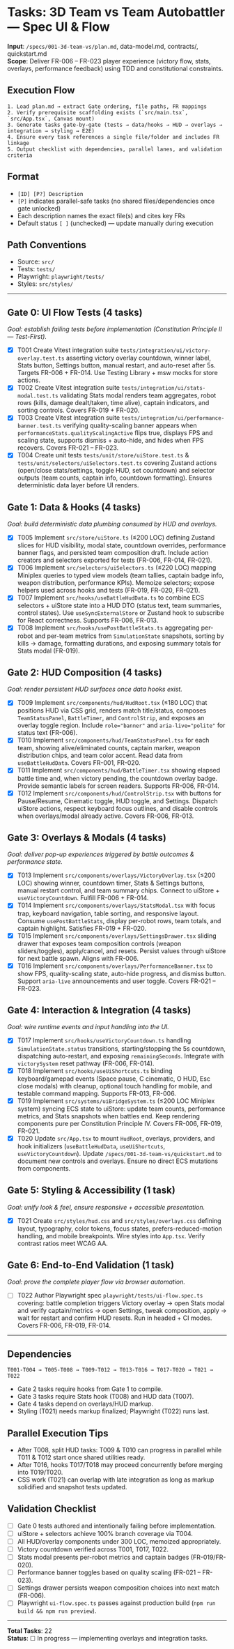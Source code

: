 # Tasks: 3D Team vs Team Autobattler — Spec UI & Flow

**Input**: `/specs/001-3d-team-vs/plan.md`, data-model.md, contracts/, quickstart.md  
**Scope**: Deliver FR-006 – FR-023 player experience (victory flow, stats, overlays, performance feedback) using TDD and constitutional constraints.

## Execution Flow
```
1. Load plan.md → extract Gate ordering, file paths, FR mappings
2. Verify prerequisite scaffolding exists (`src/main.tsx`, `src/App.tsx`, Canvas mount)
3. Generate tasks gate-by-gate (tests → data/hooks → HUD → overlays → integration → styling → E2E)
4. Ensure every task references a single file/folder and includes FR linkage
5. Output checklist with dependencies, parallel lanes, and validation criteria
```

## Format
- `[ID] [P?] Description`
- `[P]` indicates parallel-safe tasks (no shared files/dependencies once gate unlocked)
- Each description names the exact file(s) and cites key FRs
- Default status `[ ]` (unchecked) — update manually during execution

## Path Conventions
- Source: `src/`
- Tests: `tests/`
- Playwright: `playwright/tests/`
- Styles: `src/styles/`

---

## Gate 0: UI Flow Tests (4 tasks)
*Goal: establish failing tests before implementation (Constitution Principle II — Test-First).*

- [x] T001 Create Vitest integration suite `tests/integration/ui/victory-overlay.test.ts` asserting victory overlay countdown, winner label, Stats button, Settings button, manual restart, and auto-reset after 5s. Targets FR-006 + FR-014. Use Testing Library + msw mocks for store actions.
- [x] T002 Create Vitest integration suite `tests/integration/ui/stats-modal.test.ts` validating Stats modal renders team aggregates, robot rows (kills, damage dealt/taken, time alive), captain indicators, and sorting controls. Covers FR-019 + FR-020.
- [x] T003 Create Vitest integration suite `tests/integration/ui/performance-banner.test.ts` verifying quality-scaling banner appears when `performanceStats.qualityScalingActive` flips true, displays FPS and scaling state, supports dismiss + auto-hide, and hides when FPS recovers. Covers FR-021 – FR-023.
- [x] T004 Create unit tests `tests/unit/store/uiStore.test.ts` & `tests/unit/selectors/uiSelectors.test.ts` covering Zustand actions (open/close stats/settings, toggle HUD, set countdown) and selector outputs (team counts, captain info, countdown formatting). Ensures deterministic data layer before UI renders.

## Gate 1: Data & Hooks (4 tasks)
*Goal: build deterministic data plumbing consumed by HUD and overlays.*

- [x] T005 Implement `src/store/uiStore.ts` (≤200 LOC) defining Zustand slices for HUD visibility, modal state, countdown overrides, performance banner flags, and persisted team composition draft. Include action creators and selectors exported for tests (FR-006, FR-014, FR-021).
- [x] T006 Implement `src/selectors/uiSelectors.ts` (≤220 LOC) mapping Miniplex queries to typed view models (team tallies, captain badge info, weapon distribution, performance KPIs). Memoize selectors; expose helpers used across hooks and tests (FR-019, FR-020, FR-021).
- [x] T007 Implement `src/hooks/useBattleHudData.ts` to combine ECS selectors + uiStore state into a HUD DTO (status text, team summaries, control states). Use `useSyncExternalStore` or Zustand hook to subscribe for React correctness. Supports FR-006, FR-013.
- [x] T008 Implement `src/hooks/usePostBattleStats.ts` aggregating per-robot and per-team metrics from `SimulationState` snapshots, sorting by kills → damage, formatting durations, and exposing summary totals for Stats modal (FR-019).

## Gate 2: HUD Composition (4 tasks)
*Goal: render persistent HUD surfaces once data hooks exist.*

- [x] T009 Implement `src/components/hud/HudRoot.tsx` (≤180 LOC) that positions HUD via CSS grid, renders match title/status, composes `TeamStatusPanel`, `BattleTimer`, and `ControlStrip`, and exposes an overlay toggle region. Include `role="banner"` and `aria-live="polite"` for status text (FR-006).
- [x] T010 Implement `src/components/hud/TeamStatusPanel.tsx` for each team, showing alive/eliminated counts, captain marker, weapon distribution chips, and team color accent. Read data from `useBattleHudData`. Covers FR-001, FR-020.
- [x] T011 Implement `src/components/hud/BattleTimer.tsx` showing elapsed battle time and, when victory pending, the countdown overlay badge. Provide semantic labels for screen readers. Supports FR-006, FR-014.
- [x] T012 Implement `src/components/hud/ControlStrip.tsx` with buttons for Pause/Resume, Cinematic toggle, HUD toggle, and Settings. Dispatch uiStore actions, respect keyboard focus outlines, and disable controls when overlays/modal already active. Covers FR-006, FR-013.

## Gate 3: Overlays & Modals (4 tasks)
*Goal: deliver pop-up experiences triggered by battle outcomes & performance state.*

- [x] T013 Implement `src/components/overlays/VictoryOverlay.tsx` (≤200 LOC) showing winner, countdown timer, Stats & Settings buttons, manual restart control, and team summary chips. Connect to uiStore + `useVictoryCountdown`. Fulfill FR-006 + FR-014.
- [x] T014 Implement `src/components/overlays/StatsModal.tsx` with focus trap, keyboard navigation, table sorting, and responsive layout. Consume `usePostBattleStats`, display per-robot rows, team totals, and captain highlight. Satisfies FR-019 + FR-020.
- [x] T015 Implement `src/components/overlays/SettingsDrawer.tsx` sliding drawer that exposes team composition controls (weapon sliders/toggles), apply/cancel, and resets. Persist values through uiStore for next battle spawn. Aligns with FR-006.
- [x] T016 Implement `src/components/overlays/PerformanceBanner.tsx` to show FPS, quality-scaling state, auto-hide progress, and dismiss button. Support `aria-live` announcements and user toggle. Covers FR-021 – FR-023.

## Gate 4: Interaction & Integration (4 tasks)
*Goal: wire runtime events and input handling into the UI.*

- [x] T017 Implement `src/hooks/useVictoryCountdown.ts` handling `SimulationState.status` transitions, starting/stopping the 5s countdown, dispatching auto-restart, and exposing `remainingSeconds`. Integrate with `victorySystem` reset pathway (FR-006, FR-014).
- [x] T018 Implement `src/hooks/useUiShortcuts.ts` binding keyboard/gamepad events (Space pause, C cinematic, O HUD, Esc close modals) with cleanup, optional touch handling for mobile, and testable command mapping. Supports FR-013, FR-006.
- [x] T019 Implement `src/systems/uiBridgeSystem.ts` (≤200 LOC Miniplex system) syncing ECS state to uiStore: update team counts, performance metrics, and Stats snapshots when battles end. Keep rendering components pure per Constitution Principle IV. Covers FR-006, FR-019, FR-021.
- [x] T020 Update `src/App.tsx` to mount `HudRoot`, overlays, providers, and hook initializers (`useBattleHudData`, `useUiShortcuts`, `useVictoryCountdown`). Update `/specs/001-3d-team-vs/quickstart.md` to document new controls and overlays. Ensure no direct ECS mutations from components.

## Gate 5: Styling & Accessibility (1 task)
*Goal: unify look & feel, ensure responsive + accessible presentation.*

- [x] T021 Create `src/styles/hud.css` and `src/styles/overlays.css` defining layout, typography, color tokens, focus states, prefers-reduced-motion handling, and mobile breakpoints. Wire styles into `App.tsx`. Verify contrast ratios meet WCAG AA.

## Gate 6: End-to-End Validation (1 task)
*Goal: prove the complete player flow via browser automation.*

- [ ] T022 Author Playwright spec `playwright/tests/ui-flow.spec.ts` covering: battle completion triggers Victory overlay → open Stats modal and verify captain/metrics → open Settings, tweak composition, apply → wait for restart and confirm HUD resets. Run in headed + CI modes. Covers FR-006, FR-019, FR-014.

---

## Dependencies
```
T001-T004 → T005-T008 → T009-T012 → T013-T016 → T017-T020 → T021 → T022
```
- Gate 2 tasks require hooks from Gate 1 to compile.
- Gate 3 tasks require Stats hook (T008) and HUD data (T007).
- Gate 4 tasks depend on overlays/HUD markup.
- Styling (T021) needs markup finalized; Playwright (T022) runs last.

## Parallel Execution Tips
- After T008, split HUD tasks: T009 & T010 can progress in parallel while T011 & T012 start once shared utilities ready.
- After T016, hooks T017/T018 may proceed concurrently before merging into T019/T020.
- CSS work (T021) can overlap with late integration as long as markup solidified and snapshot tests updated.

## Validation Checklist
- [ ] Gate 0 tests authored and intentionally failing before implementation.
- [ ] uiStore + selectors achieve 100% branch coverage via T004.
- [ ] All HUD/overlay components under 300 LOC, memoized appropriately.
- [ ] Victory countdown verified across T001, T017, T022.
- [ ] Stats modal presents per-robot metrics and captain badges (FR-019/FR-020).
- [ ] Performance banner toggles based on quality scaling (FR-021 – FR-023).
- [ ] Settings drawer persists weapon composition choices into next match (FR-006).
- [ ] Playwright `ui-flow.spec.ts` passes against production build (`npm run build && npm run preview`).

---

**Total Tasks**: 22  
**Status**: ☐ In progress — implementing overlays and integration tasks.
